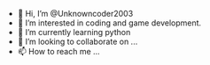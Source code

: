 - 👋 Hi, I’m @Unknowncoder2003
- 👀 I’m interested in coding and game development.
- 🌱 I’m currently learning python
- 💞️ I’m looking to collaborate on ...
- 📫 How to reach me ...

<!---
Unknowncoder2003/Unknowncoder2003 is a ✨ special ✨ repository because its `README.md` (this file) appears on your GitHub profile.
You can click the Preview link to take a look at your changes.
--->
